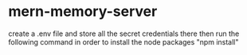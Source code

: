 # mern-memory-server

create a .env file and store all the secret credentials there
then run the following command in order to install the node packages "npm install"
